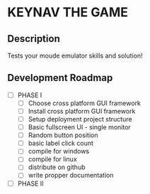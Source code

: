 # KEYNAV THE GAME

## Description

Tests your moude emulator skills and solution!

## Development Roadmap

- [ ] PHASE I
    - [ ] Choose cross platform GUI framework
    - [ ] Install cross platform GUI framework
    - [ ] Setup deployment project structure
    - [ ] Basic fullscreen UI - single monitor
    - [ ] Random button position
    - [ ] basic label click count
    - [ ] compile for windows
    - [ ] compile for linux
    - [ ] distribute on github
    - [ ] write propper documentation
- [ ] PHASE II
